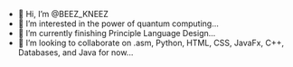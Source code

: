 - 👋 Hi, I’m @BEEZ_KNEEZ
- 👀 I’m interested in the power of quantum computing...
- 🌱 I’m currently finishing Principle Language Design...
- 💞️ I’m looking to collaborate on .asm, Python, HTML, CSS, JavaFx, C++, Databases, and Java for now...

<!---
boscoez/boscoez is a ✨ special ✨ repository because its `README.md` (this file) appears on your GitHub profile.
You can click the Preview link to take a look at your changes.
--->
